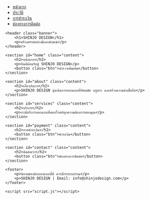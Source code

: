 <!DOCTYPE html>
<html lang="en">
    <html lang="th"></html>
<head>
    <meta charset="UTF-8">
    <meta name="viewport" content="width=device-width, initial-scale=1.0">
    <title>SHINJO DESIGN</title>
    <link rel="stylesheet" href="styles.css">
</head>
<body>
    <nav class="sidebar">
        <ul>
            <li><a href="#home">หน้าแรก</a></li>
            <li><a href="#about">ประวัติ</a></li>
            <li><a href="#payment">การชำระเงิน</a></li>
            <li><a href="#contact">ช่องทางการติดต่อ</a></li>
        </ul>
    </nav>
    
    <header class="banner">
        <h1>SHINJO DESIGN</h1>
        <p>สร้างสรรค์อย่างมีเอกลักษณ์</p>
    </header>
    
    <section id="home" class="content">
        <h2>หน้าแรก</h2>
        <p>ยินดีต้อนรับสู่ SHINJO DESIGN</p>
        <button class="btn">สำรวจเพิ่มเติม</button>
    </section>
    
    <section id="about" class="content">
        <h2>เกี่ยวกับเรา</h2>
        <p>SHINJO DESIGN มุ่งเน้นการออกแบบที่ทันสมัย หรูหรา และสร้างความน่าเชื่อถือ</p>
    </section>
    
    <section id="services" class="content">
        <h2>บริการ</h2>
        <p>เรามีบริการออกแบบที่ตอบโจทย์ทุกความต้องการของคุณ</p>
    </section>
    
    <section id="payment" class="content">
        <h2>การชำระเงิน</h2>
        <button class="btn">ชำระเงิน</button>
    </section>
    
    <section id="contact" class="content">
        <h2>ติดต่อเรา</h2>
        <button class="btn">ช่องทางการติดต่อ</button>
    </section>
    
    <footer>
        <p>นิยามของนักออกแบบที่ดี ควรมีจรรยาบรรณ</p>
        <p>SHINJO DESIGN | Email: info@shinjodesign.com</p>
    </footer>
    
    <script src="script.js"></script>
</body>
</html>
